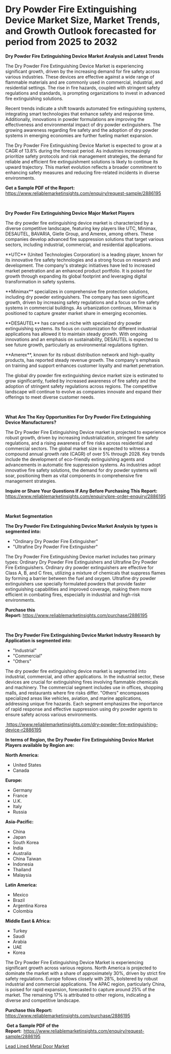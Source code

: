 <p><h1>Dry Powder Fire Extinguishing Device Market Size, Market Trends, and Growth Outlook forecasted for period from 2025 to 2032</h1></p><p><strong>Dry Powder Fire Extinguishing Device Market Analysis and Latest Trends</strong></p>
<p><p>The Dry Powder Fire Extinguishing Device Market is experiencing significant growth, driven by the increasing demand for fire safety across various industries. These devices are effective against a wide range of flammable materials and are commonly used in commercial, industrial, and residential settings. The rise in fire hazards, coupled with stringent safety regulations and standards, is prompting organizations to invest in advanced fire extinguishing solutions.</p><p>Recent trends indicate a shift towards automated fire extinguishing systems, integrating smart technologies that enhance safety and response time. Additionally, innovations in powder formulations are improving the effectiveness and environmental impact of dry powder extinguishers. The growing awareness regarding fire safety and the adoption of dry powder systems in emerging economies are further fueling market expansion.</p><p>The Dry Powder Fire Extinguishing Device Market is expected to grow at a CAGR of 13.8% during the forecast period. As industries increasingly prioritize safety protocols and risk management strategies, the demand for reliable and efficient fire extinguishment solutions is likely to continue its upward trajectory. This market evolution reflects a broader commitment to enhancing safety measures and reducing fire-related incidents in diverse environments.</p></p>
<p><strong>Get a Sample PDF of the Report:&nbsp;</strong> <a href="https://www.reliablemarketinsights.com/enquiry/request-sample/2886195?utm_campaign=3321&utm_medium=2&utm_source=Github&utm_content=ia&utm_term=13032025&utm_id=dry-powder-fire-extinguishing-device">https://www.reliablemarketinsights.com/enquiry/request-sample/2886195</a></p>
<p>&nbsp;</p>
<p><strong>Dry Powder Fire Extinguishing Device Major Market Players</strong></p>
<p><p>The dry powder fire extinguishing device market is characterized by a diverse competitive landscape, featuring key players like UTC, Minimax, DESAUTEL, BAVARIA, Gielle Group, and Amerex, among others. These companies develop advanced fire suppression solutions that target various sectors, including industrial, commercial, and residential applications.</p><p>**UTC** (United Technologies Corporation) is a leading player, known for its innovative fire safety technologies and a strong focus on research and development. The company's strategic initiatives have led to increased market penetration and an enhanced product portfolio. It is poised for growth through expanding its global footprint and leveraging digital transformation in safety systems.</p><p>**Minimax** specializes in comprehensive fire protection solutions, including dry powder extinguishers. The company has seen significant growth, driven by increasing safety regulations and a focus on fire safety systems in commercial buildings. As urbanization continues, Minimax is positioned to capture greater market share in emerging economies.</p><p>**DESAUTEL** has carved a niche with specialized dry powder extinguishing systems. Its focus on customization for different industrial applications has allowed it to maintain steady growth. With ongoing innovations and an emphasis on sustainability, DESAUTEL is expected to see future growth, particularly as environmental regulations tighten.</p><p>**Amerex**, known for its robust distribution network and high-quality products, has reported steady revenue growth. The company's emphasis on training and support enhances customer loyalty and market penetration. </p><p>The global dry powder fire extinguishing device market size is estimated to grow significantly, fueled by increased awareness of fire safety and the adoption of stringent safety regulations across regions. The competitive landscape will continue to evolve as companies innovate and expand their offerings to meet diverse customer needs.</p></p>
<p>&nbsp;</p>
<p><strong>What Are The Key Opportunities For Dry Powder Fire Extinguishing Device Manufacturers?</strong></p>
<p><p>The Dry Powder Fire Extinguishing Device market is projected to experience robust growth, driven by increasing industrialization, stringent fire safety regulations, and a rising awareness of fire risks across residential and commercial sectors. The global market size is expected to witness a compound annual growth rate (CAGR) of over 5% through 2028. Key trends include the development of eco-friendly extinguishing agents and advancements in automatic fire suppression systems. As industries adopt innovative fire safety solutions, the demand for dry powder systems will soar, positioning them as vital components in comprehensive fire management strategies.</p></p>
<p><strong>Inquire or Share Your Questions If Any Before Purchasing This Report:</strong> <a href="https://www.reliablemarketinsights.com/enquiry/pre-order-enquiry/2886195?utm_campaign=3321&utm_medium=2&utm_source=Github&utm_content=ia&utm_term=13032025&utm_id=dry-powder-fire-extinguishing-device">https://www.reliablemarketinsights.com/enquiry/pre-order-enquiry/2886195</a></p>
<p>&nbsp;</p>
<p><strong>Market Segmentation</strong></p>
<p><strong>The Dry Powder Fire Extinguishing Device Market Analysis by types is segmented into:</strong></p>
<p><ul><li>"Ordinary Dry Powder Fire Extinguisher"</li><li>"Ultrafine Dry Powder Fire Extinguisher"</li></ul></p>
<p><p>The Dry Powder Fire Extinguishing Device market includes two primary types: Ordinary Dry Powder Fire Extinguishers and Ultrafine Dry Powder Fire Extinguishers. Ordinary dry powder extinguishers are effective for Class A, B, and C fires, utilizing a mixture of chemicals that suppress flames by forming a barrier between the fuel and oxygen. Ultrafine dry powder extinguishers use specially formulated powders that provide faster extinguishing capabilities and improved coverage, making them more efficient in combating fires, especially in industrial and high-risk environments.</p></p>
<p><strong>Purchase this Report:&nbsp;</strong><a href="https://www.reliablemarketinsights.com/purchase/2886195?utm_campaign=3321&utm_medium=2&utm_source=Github&utm_content=ia&utm_term=13032025&utm_id=dry-powder-fire-extinguishing-device">https://www.reliablemarketinsights.com/purchase/2886195</a></p>
<p>&nbsp;</p>
<p><strong>The Dry Powder Fire Extinguishing Device Market Industry Research by Application is segmented into:</strong></p>
<p><ul><li>"Industrial"</li><li>"Commercial"</li><li>"Others"</li></ul></p>
<p><p>The dry powder fire extinguishing device market is segmented into industrial, commercial, and other applications. In the industrial sector, these devices are crucial for extinguishing fires involving flammable chemicals and machinery. The commercial segment includes use in offices, shopping malls, and restaurants where fire risks differ. "Others" encompasses specialized areas like vehicles, aviation, and marine applications, addressing unique fire hazards. Each segment emphasizes the importance of rapid response and effective suppression using dry powder agents to ensure safety across various environments.</p></p>
<p><a href="https://www.reliablemarketinsights.com/dry-powder-fire-extinguishing-device-r2886195?utm_campaign=3321&utm_medium=2&utm_source=Github&utm_content=ia&utm_term=13032025&utm_id=dry-powder-fire-extinguishing-device">&nbsp;https://www.reliablemarketinsights.com/dry-powder-fire-extinguishing-device-r2886195</a></p>
<p><strong>In terms of Region, the Dry Powder Fire Extinguishing Device Market Players available by Region are:</strong></p>
<p>
    <p> <strong> North America: </strong>
        <ul>
            <li>United States</li>
            <li>Canada</li>
        </ul>
        </p> 
    <p> <strong> Europe: </strong>
        <ul>
            <li>Germany</li>
            <li>France</li>
            <li>U.K.</li>
            <li>Italy</li>
            <li>Russia</li>
        </ul>
        </p> 
    <p> <strong> Asia-Pacific: </strong>
        <ul>
            <li>China</li>
            <li>Japan</li>
            <li>South Korea</li>
            <li>India</li>
            <li>Australia</li>
            <li>China Taiwan</li>
            <li>Indonesia</li>
            <li>Thailand</li>
            <li>Malaysia</li>
        </ul>
        </p> 
    <p> <strong> Latin America: </strong>
        <ul>
            <li>Mexico</li>
            <li>Brazil</li>
            <li>Argentina Korea</li>
            <li>Colombia</li>
        </ul>
        </p> 
    <p> <strong> Middle East & Africa: </strong>
        <ul>
            <li>Turkey</li>
            <li>Saudi</li>
            <li>Arabia</li>
            <li>UAE</li>
            <li>Korea</li>
        </ul>
    </p>
    </p>
<p><p>The Dry Powder Fire Extinguishing Device Market is experiencing significant growth across various regions. North America is projected to dominate the market with a share of approximately 30%, driven by strict fire safety regulations. Europe follows closely with 28%, bolstered by robust industrial and commercial applications. The APAC region, particularly China, is poised for rapid expansion, forecasted to capture around 25% of the market. The remaining 17% is attributed to other regions, indicating a diverse and competitive landscape.</p></p>
<p><strong>Purchase this Report: </strong><a href="https://www.reliablemarketinsights.com/purchase/2886195?utm_campaign=3321&utm_medium=2&utm_source=Github&utm_content=ia&utm_term=13032025&utm_id=dry-powder-fire-extinguishing-device">https://www.reliablemarketinsights.com/purchase/2886195</a></p>
<p>&nbsp;<strong>Get a Sample PDF of the Report:&nbsp;&nbsp;</strong><a href="https://www.reliablemarketinsights.com/enquiry/request-sample/2886195?utm_campaign=3321&utm_medium=2&utm_source=Github&utm_content=ia&utm_term=13032025&utm_id=dry-powder-fire-extinguishing-device">https://www.reliablemarketinsights.com/enquiry/request-sample/2886195</a></p>
<p><strong></strong></p>
<p><p><a href="https://github.com/hammelximalschid/Market-Research-Report-List-1/blob/main/lead-lined-metal-door-market.md?utm_campaign=3321&utm_medium=2&utm_source=Github&utm_content=ia&utm_term=13032025&utm_id=dry-powder-fire-extinguishing-device">Lead Lined Metal Door Market</a></p></p>